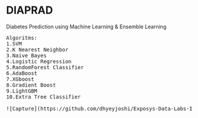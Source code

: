 # DIAPRAD
Diabetes Prediction using Machine Learning &  Ensemble Learning
<pre>
Algoritms:
1.SVM
2.K Nearest Neighbor
3.Naive Bayes
4.Logistic Regression
5.RandomForest Classifier
6.AdaBoost
7.XGboost
8.Gradient Boost
9.LightGBM
10.Extra Tree Classifier

![Capture](https://github.com/dhyeyjoshi/Exposys-Data-Labs-Internship-Project/issues/1#issue-1082579937)
